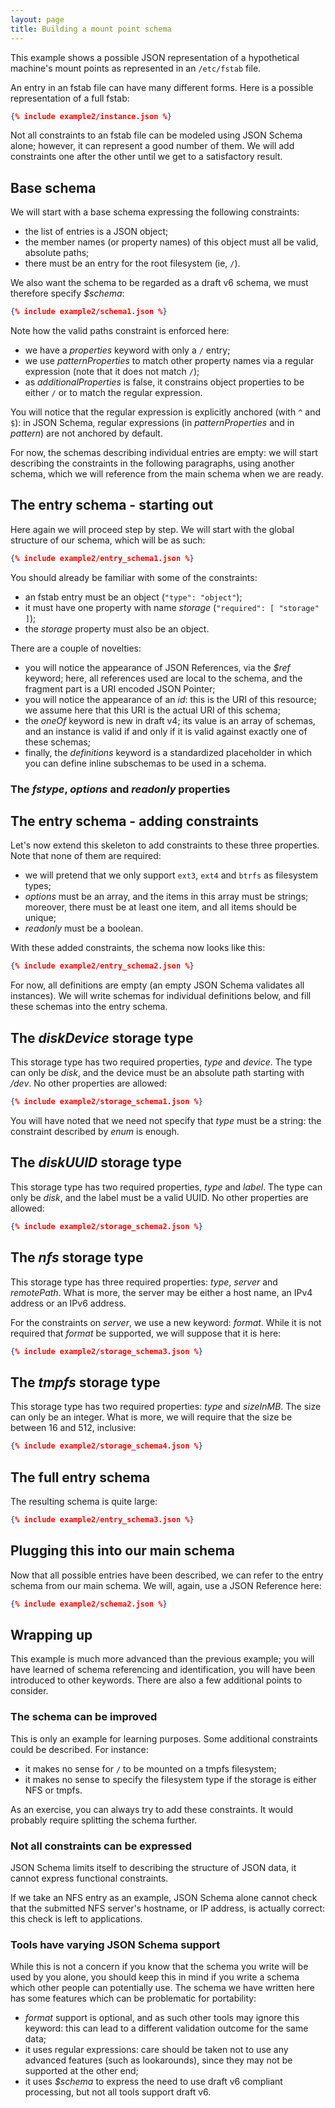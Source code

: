 ```yaml
---
layout: page
title: Building a mount point schema
---
```


This example shows a possible JSON representation of a hypothetical machine's mount points as represented in an `/etc/fstab` file.

An entry in an fstab file can have many different forms. Here is a possible representation of a full fstab:

```json
{% include example2/instance.json %}
```

Not all constraints to an fstab file can be modeled using JSON Schema alone; however, it can represent a good number of them. We will add constraints one after the other until we get to a satisfactory result.

Base schema
-----------

We will start with a base schema expressing the following constraints:

-   the list of entries is a JSON object;
-   the member names (or property names) of this object must all be valid, absolute paths;
-   there must be an entry for the root filesystem (ie, `/`).

We also want the schema to be regarded as a draft v6 schema, we must therefore specify *$schema*:

```json
{% include example2/schema1.json %}
```

Note how the valid paths constraint is enforced here:

-   we have a *properties* keyword with only a `/` entry;
-   we use *patternProperties* to match other property names via a regular expression (note that it does not match `/`);
-   as *additionalProperties* is false, it constrains object properties to be either `/` or to match the regular expression.

You will notice that the regular expression is explicitly anchored (with `^` and `$`): in JSON Schema, regular expressions (in *patternProperties* and in *pattern*) are not anchored by default.

For now, the schemas describing individual entries are empty: we will start describing the constraints in the following paragraphs, using another schema, which we will reference from the main schema when we are ready.

The entry schema - starting out
-------------------------------

Here again we will proceed step by step. We will start with the global structure of our schema, which will be as such:

```json
{% include example2/entry_schema1.json %}
```

You should already be familiar with some of the constraints:

-   an fstab entry must be an object (`"type": "object"`);
-   it must have one property with name *storage* (`"required": [ "storage" ]`);
-   the *storage* property must also be an object.

There are a couple of novelties:

-   you will notice the appearance of JSON References, via the *$ref* keyword; here, all references used are local to the schema, and the fragment part is a URI encoded JSON Pointer;
-   you will notice the appearance of an *id*: this is the URI of this resource; we assume here that this URI is the actual URI of this schema;
-   the *oneOf* keyword is new in draft v4; its value is an array of schemas, and an instance is valid if and only if it is valid against exactly one of these schemas;
-   finally, the *definitions* keyword is a standardized placeholder in which you can define inline subschemas to be used in a schema.

### The *fstype*, *options* and *readonly* properties

The entry schema - adding constraints
-------------------------------------

Let's now extend this skeleton to add constraints to these three properties. Note that none of them are required:

-   we will pretend that we only support `ext3`, `ext4` and `btrfs` as filesystem types;
-   *options* must be an array, and the items in this array must be strings; moreover, there must be at least one item, and all items should be unique;
-   *readonly* must be a boolean.

With these added constraints, the schema now looks like this:

```json
{% include example2/entry_schema2.json %}
```

For now, all definitions are empty (an empty JSON Schema validates all instances). We will write schemas for individual definitions below, and fill these schemas into the entry schema.

The *diskDevice* storage type
-----------------------------

This storage type has two required properties, *type* and *device*. The type can only be *disk*, and the device must be an absolute path starting with */dev*. No other properties are allowed:

```json
{% include example2/storage_schema1.json %}
```

You will have noted that we need not specify that *type* must be a string: the constraint described by *enum* is enough.

The *diskUUID* storage type
---------------------------

This storage type has two required properties, *type* and *label*. The type can only be *disk*, and the label must be a valid UUID. No other properties are allowed:

```json
{% include example2/storage_schema2.json %}
```

The *nfs* storage type
----------------------

This storage type has three required properties: *type*, *server* and *remotePath*. What is more, the server may be either a host name, an IPv4 address or an IPv6 address.

For the constraints on *server*, we use a new keyword: *format*. While it is not required that *format* be supported, we will suppose that it is here:

```json
{% include example2/storage_schema3.json %}
```

The *tmpfs* storage type
------------------------

This storage type has two required properties: *type* and *sizeInMB*. The size can only be an integer. What is more, we will require that the size be between 16 and 512, inclusive:

```json
{% include example2/storage_schema4.json %}
```

The full entry schema
---------------------

The resulting schema is quite large:

```json
{% include example2/entry_schema3.json %}
```

Plugging this into our main schema
----------------------------------

Now that all possible entries have been described, we can refer to the entry schema from our main schema. We will, again, use a JSON Reference here:

```json
{% include example2/schema2.json %}
```

Wrapping up
-----------

This example is much more advanced than the previous example; you will have learned of schema referencing and identification, you will have been introduced to other keywords. There are also a few additional points to consider.

### The schema can be improved

This is only an example for learning purposes. Some additional constraints could be described. For instance:

-   it makes no sense for `/` to be mounted on a tmpfs filesystem;
-   it makes no sense to specify the filesystem type if the storage is either NFS or tmpfs.

As an exercise, you can always try to add these constraints. It would probably require splitting the schema further.

### Not all constraints can be expressed

JSON Schema limits itself to describing the structure of JSON data, it cannot express functional constraints.

If we take an NFS entry as an example, JSON Schema alone cannot check that the submitted NFS server's hostname, or IP address, is actually correct: this check is left to applications.

### Tools have varying JSON Schema support

While this is not a concern if you know that the schema you write will be used by you alone, you should keep this in mind if you write a schema which other people can potentially use. The schema we have written here has some features which can be problematic for portability:

-   *format* support is optional, and as such other tools may ignore this keyword: this can lead to a different validation outcome for the same data;
-   it uses regular expressions: care should be taken not to use any advanced features (such as lookarounds), since they may not be supported at the other end;
-   it uses *$schema* to express the need to use draft v6 compliant processing, but not all tools support draft v6.
